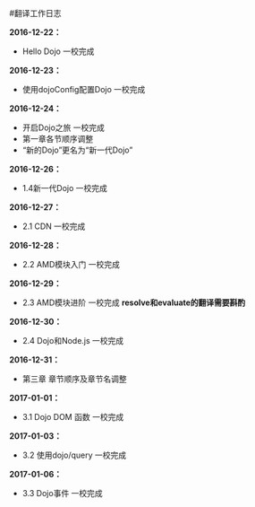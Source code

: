 #翻译工作日志

**2016-12-22：**
- Hello Dojo 一校完成

**2016-12-23：**
- 使用dojoConfig配置Dojo 一校完成

**2016-12-24：**
- 开启Dojo之旅 一校完成
- 第一章各节顺序调整
- “新的Dojo”更名为“新一代Dojo”

**2016-12-26：**
- 1.4新一代Dojo 一校完成

**2016-12-27：**
- 2.1 CDN 一校完成

**2016-12-28：**
- 2.2 AMD模块入门 一校完成

**2016-12-29：**
- 2.3 AMD模块进阶 一校完成  **resolve和evaluate的翻译需要斟酌**

**2016-12-30：**
- 2.4 Dojo和Node.js 一校完成 

**2016-12-31：**
- 第三章 章节顺序及章节名调整

**2017-01-01：**
- 3.1 Dojo DOM 函数  一校完成

**2017-01-03：**
- 3.2 使用dojo/query  一校完成

**2017-01-06：**
- 3.3 Dojo事件  一校完成

